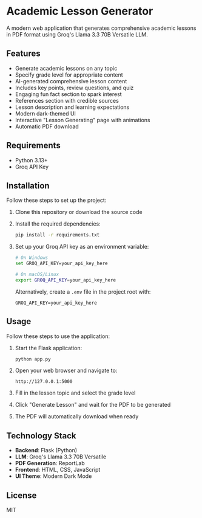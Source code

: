 # Academic Lesson Generator

A modern web application that generates comprehensive academic lessons in PDF format using Groq's Llama 3.3 70B Versatile LLM.

## Features

- Generate academic lessons on any topic
- Specify grade level for appropriate content
- AI-generated comprehensive lesson content
- Includes key points, review questions, and quiz
- Engaging fun fact section to spark interest
- References section with credible sources
- Lesson description and learning expectations
- Modern dark-themed UI
- Interactive "Lesson Generating" page with animations
- Automatic PDF download

## Requirements

- Python 3.13+
- Groq API Key

## Installation

Follow these steps to set up the project:

1. Clone this repository or download the source code
2. Install the required dependencies:

   ```bash
   pip install -r requirements.txt
   ```

3. Set up your Groq API key as an environment variable:

   ```bash
   # On Windows
   set GROQ_API_KEY=your_api_key_here

   # On macOS/Linux
   export GROQ_API_KEY=your_api_key_here
   ```

   Alternatively, create a `.env` file in the project root with:

   ```plaintext
   GROQ_API_KEY=your_api_key_here
   ```

## Usage

Follow these steps to use the application:

1. Start the Flask application:

   ```bash
   python app.py
   ```

2. Open your web browser and navigate to:

   ```plaintext
   http://127.0.0.1:5000
   ```

3. Fill in the lesson topic and select the grade level
4. Click "Generate Lesson" and wait for the PDF to be generated
5. The PDF will automatically download when ready

## Technology Stack

- **Backend**: Flask (Python)
- **LLM**: Groq's Llama 3.3 70B Versatile
- **PDF Generation**: ReportLab
- **Frontend**: HTML, CSS, JavaScript
- **UI Theme**: Modern Dark Mode

## License

MIT
